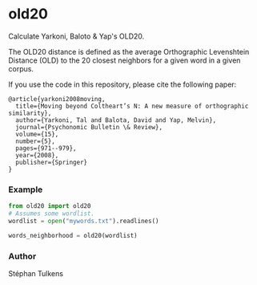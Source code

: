 # old20
Calculate Yarkoni, Baloto & Yap's OLD20.

The OLD20 distance is defined as the average Orthographic Levenshtein Distance (OLD) to the 20 closest neighbors for a given word in a given corpus.

If you use the code in this repository, please cite the following paper:

```
@article{yarkoni2008moving,
  title={Moving beyond Coltheart’s N: A new measure of orthographic similarity},
  author={Yarkoni, Tal and Balota, David and Yap, Melvin},
  journal={Psychonomic Bulletin \& Review},
  volume={15},
  number={5},
  pages={971--979},
  year={2008},
  publisher={Springer}
}
```

### Example

```python
from old20 import old20
# Assumes some wordlist.
wordlist = open("mywords.txt").readlines()

words_neighborhood = old20(wordlist)
```


### Author

Stéphan Tulkens
